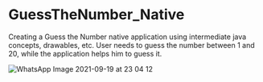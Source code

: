 # GuessTheNumber_Native
Creating a Guess the Number native application using intermediate java concepts, drawables, etc. User needs to guess the number between 1 and 20, while the application helps him to guess it.

![WhatsApp Image 2021-09-19 at 23 04 12](https://user-images.githubusercontent.com/76823502/133939706-632f7ca6-168f-4c02-bc67-4bb63d111d18.jpeg)
